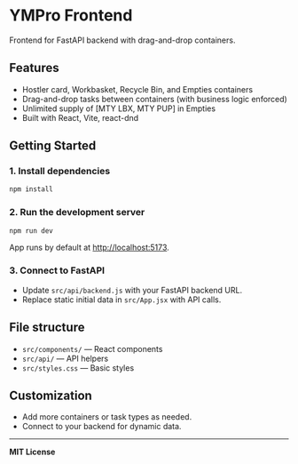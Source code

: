 # YMPro Frontend

Frontend for FastAPI backend with drag-and-drop containers.

## Features

- Hostler card, Workbasket, Recycle Bin, and Empties containers
- Drag-and-drop tasks between containers (with business logic enforced)
- Unlimited supply of [MTY LBX, MTY PUP] in Empties
- Built with React, Vite, react-dnd

## Getting Started

### 1. Install dependencies

```sh
npm install
```

### 2. Run the development server

```sh
npm run dev
```

App runs by default at [http://localhost:5173](http://localhost:5173).

### 3. Connect to FastAPI

- Update `src/api/backend.js` with your FastAPI backend URL.
- Replace static initial data in `src/App.jsx` with API calls.

## File structure

- `src/components/` — React components
- `src/api/` — API helpers
- `src/styles.css` — Basic styles

## Customization

- Add more containers or task types as needed.
- Connect to your backend for dynamic data.

---

**MIT License**